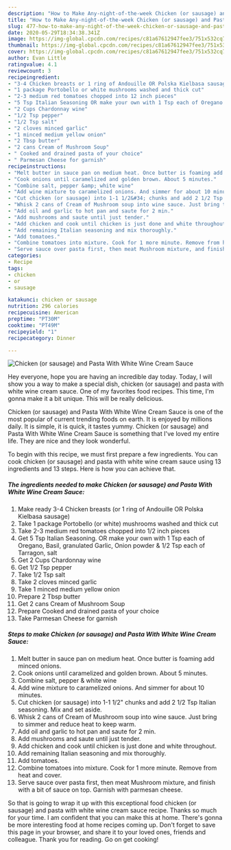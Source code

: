 ```yaml
---
description: "How to Make Any-night-of-the-week Chicken (or sausage) and Pasta With White Wine Cream Sauce"
title: "How to Make Any-night-of-the-week Chicken (or sausage) and Pasta With White Wine Cream Sauce"
slug: 477-how-to-make-any-night-of-the-week-chicken-or-sausage-and-pasta-with-white-wine-cream-sauce
date: 2020-05-29T18:34:38.341Z
image: https://img-global.cpcdn.com/recipes/c81a67612947fee3/751x532cq70/chicken-or-sausage-and-pasta-with-white-wine-cream-sauce-recipe-main-photo.jpg
thumbnail: https://img-global.cpcdn.com/recipes/c81a67612947fee3/751x532cq70/chicken-or-sausage-and-pasta-with-white-wine-cream-sauce-recipe-main-photo.jpg
cover: https://img-global.cpcdn.com/recipes/c81a67612947fee3/751x532cq70/chicken-or-sausage-and-pasta-with-white-wine-cream-sauce-recipe-main-photo.jpg
author: Evan Little
ratingvalue: 4.1
reviewcount: 3
recipeingredient:
- "3-4 Chicken breasts or 1 ring of Andouille OR Polska Kielbasa sausage"
- "1 package Portobello or white mushrooms washed and thick cut"
- "2-3 medium red tomatoes chopped into 12 inch pieces"
- "5 Tsp Italian Seasoning OR make your own with 1 Tsp each of Oregano Basil granulated Garlic Onion powder  12 Tsp each of Tarragon salt"
- "2 Cups Chardonnay wine"
- "1/2 Tsp pepper"
- "1/2 Tsp salt"
- "2 cloves minced garlic"
- "1 minced medium yellow onion"
- "2 Tbsp butter"
- "2 cans Cream of Mushroom Soup"
- " Cooked and drained pasta of your choice"
- " Parmesan Cheese for garnish"
recipeinstructions:
- "Melt butter in sauce pan on medium heat. Once butter is foaming add minced onions."
- "Cook onions until caramelized and golden brown. About 5 minutes."
- "Combine salt, pepper &amp; white wine"
- "Add wine mixture to caramelized onions. And simmer for about 10 minutes."
- "Cut chicken (or sausage) into 1-1 1/2&#34; chunks and add 2 1/2 Tsp Italian seasoning. Mix and set aside."
- "Whisk 2 cans of Cream of Mushroom soup into wine sauce. Just bring to simmer and reduce heat to keep warm."
- "Add oil and garlic to hot pan and saute for 2 min."
- "Add mushrooms and saute until just tender."
- "Add chicken and cook until chicken is just done and white throughout."
- "Add remaining Italian seasoning and mix thoroughly."
- "Add tomatoes."
- "Combine tomatoes into mixture. Cook for 1 more minute. Remove from heat and cover."
- "Serve sauce over pasta first, then meat Mushroom mixture, and finish with a bit of sauce on top. Garnish with parmesan cheese."
categories:
- Recipe
tags:
- chicken
- or
- sausage

katakunci: chicken or sausage 
nutrition: 296 calories
recipecuisine: American
preptime: "PT30M"
cooktime: "PT49M"
recipeyield: "1"
recipecategory: Dinner

---
```



![Chicken (or sausage) and Pasta With White Wine Cream Sauce](https://img-global.cpcdn.com/recipes/c81a67612947fee3/751x532cq70/chicken-or-sausage-and-pasta-with-white-wine-cream-sauce-recipe-main-photo.jpg)

Hey everyone, hope you are having an incredible day today. Today, I will show you a way to make a special dish, chicken (or sausage) and pasta with white wine cream sauce. One of my favorites food recipes. This time, I'm gonna make it a bit unique. This will be really delicious.



Chicken (or sausage) and Pasta With White Wine Cream Sauce is one of the most popular of current trending foods on earth. It is enjoyed by millions daily. It is simple, it is quick, it tastes yummy. Chicken (or sausage) and Pasta With White Wine Cream Sauce is something that I've loved my entire life. They are nice and they look wonderful.


To begin with this recipe, we must first prepare a few ingredients. You can cook chicken (or sausage) and pasta with white wine cream sauce using 13 ingredients and 13 steps. Here is how you can achieve that.

<!--inarticleads1-->

##### The ingredients needed to make Chicken (or sausage) and Pasta With White Wine Cream Sauce:

1. Make ready 3-4 Chicken breasts (or 1 ring of Andouille OR Polska Kielbasa sausage)
1. Take 1 package Portobello (or white) mushrooms washed and thick cut
1. Take 2-3 medium red tomatoes chopped into 1/2 inch pieces
1. Get 5 Tsp Italian Seasoning. OR make your own with 1 Tsp each of Oregano, Basil, granulated Garlic, Onion powder &amp; 1/2 Tsp each of Tarragon, salt
1. Get 2 Cups Chardonnay wine
1. Get 1/2 Tsp pepper
1. Take 1/2 Tsp salt
1. Take 2 cloves minced garlic
1. Take 1 minced medium yellow onion
1. Prepare 2 Tbsp butter
1. Get 2 cans Cream of Mushroom Soup
1. Prepare  Cooked and drained pasta of your choice
1. Take  Parmesan Cheese for garnish




<!--inarticleads2-->

##### Steps to make Chicken (or sausage) and Pasta With White Wine Cream Sauce:

1. Melt butter in sauce pan on medium heat. Once butter is foaming add minced onions.
1. Cook onions until caramelized and golden brown. About 5 minutes.
1. Combine salt, pepper &amp; white wine
1. Add wine mixture to caramelized onions. And simmer for about 10 minutes.
1. Cut chicken (or sausage) into 1-1 1/2&#34; chunks and add 2 1/2 Tsp Italian seasoning. Mix and set aside.
1. Whisk 2 cans of Cream of Mushroom soup into wine sauce. Just bring to simmer and reduce heat to keep warm.
1. Add oil and garlic to hot pan and saute for 2 min.
1. Add mushrooms and saute until just tender.
1. Add chicken and cook until chicken is just done and white throughout.
1. Add remaining Italian seasoning and mix thoroughly.
1. Add tomatoes.
1. Combine tomatoes into mixture. Cook for 1 more minute. Remove from heat and cover.
1. Serve sauce over pasta first, then meat Mushroom mixture, and finish with a bit of sauce on top. Garnish with parmesan cheese.




So that is going to wrap it up with this exceptional food chicken (or sausage) and pasta with white wine cream sauce recipe. Thanks so much for your time. I am confident that you can make this at home. There's gonna be more interesting food at home recipes coming up. Don't forget to save this page in your browser, and share it to your loved ones, friends and colleague. Thank you for reading. Go on get cooking!
